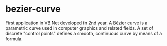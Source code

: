 # bezier-curve
First application in VB.Net developed in 2nd year. A Bézier curve is a parametric curve used in computer graphics and related fields. A set of discrete "control points" defines a smooth, continuous curve by means of a formula.

